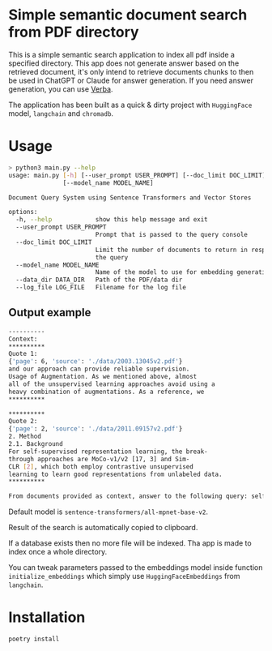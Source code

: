 # Simple semantic document search from PDF directory

This is a simple semantic search application to index all pdf inside a specified directory. This app does not generate answer based on the retrieved document, it's only intend to retrieve documents chunks to then be used in ChatGPT or Claude for answer generation.
If you need answer generation, you can use [Verba](https://github.com/weaviate/Verba).

The application has been built as a quick & dirty project with `HuggingFace` model, `langchain` and `chromadb`.

# Usage

```bash
> python3 main.py --help
usage: main.py [-h] [--user_prompt USER_PROMPT] [--doc_limit DOC_LIMIT]
               [--model_name MODEL_NAME]

Document Query System using Sentence Transformers and Vector Stores

options:
  -h, --help            show this help message and exit
  --user_prompt USER_PROMPT
                        Prompt that is passed to the query console
  --doc_limit DOC_LIMIT
                        Limit the number of documents to return in response to
                        the query
  --model_name MODEL_NAME
                        Name of the model to use for embedding generation
  --data_dir DATA_DIR   Path of the PDF/data dir
  --log_file LOG_FILE   Filename for the log file
```

## Output example

```bash
----------
Context:
**********
Quote 1:
{'page': 6, 'source': './data/2003.13045v2.pdf'}
and our approach can provide reliable supervision.
Usage of Augmentation. As we mentioned above, almost
all of the unsupervised learning approaches avoid using a
heavy combination of augmentations. As a reference, we
**********

**********
Quote 2:
{'page': 2, 'source': './data/2011.09157v2.pdf'}
2. Method
2.1. Background
For self-supervised representation learning, the break-
through approaches are MoCo-v1/v2 [17, 3] and Sim-
CLR [2], which both employ contrastive unsupervised
learning to learn good representations from unlabeled data.
**********

From documents provided as context, answer to the following query: self supervised
```

Default model is `sentence-transformers/all-mpnet-base-v2`.

Result of the search is automatically copied to clipboard.

If a database exists then no more file will be indexed. Tha app is made to index once a whole directory.

You can tweak parameters passed to the embeddings model inside function `initialize_embeddings` which simply use `HuggingFaceEmbeddings` from `langchain`.


# Installation

```bash
poetry install
```
